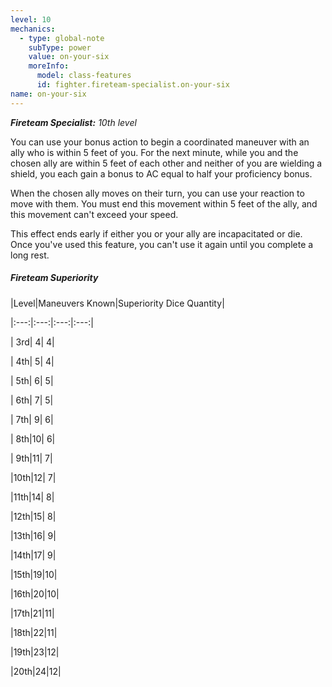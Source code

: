 ```yaml
---
level: 10
mechanics:
  - type: global-note
    subType: power
    value: on-your-six
    moreInfo:
      model: class-features
      id: fighter.fireteam-specialist.on-your-six
name: on-your-six
---
```

_**Fireteam Specialist:** 10th level_
You can use your bonus action to begin a coordinated maneuver with an ally who is within 5 feet of you. For the next minute, while you and the chosen ally are within 5 feet of each other and neither of you are wielding a shield, you each gain a bonus to AC equal to half your proficiency bonus.
When the chosen ally moves on their turn, you can use your reaction to move with them. You must end this movement within 5 feet of the ally, and this movement can't exceed your speed.
This effect ends early if either you or your ally are incapacitated or die. Once you've used this feature, you can't use it again until you complete a long rest.
##### Fireteam Superiority
|Level|Maneuvers Known|Superiority Dice Quantity|
|:---:|:---:|:---:|:---:|
| 3rd| 4| 4|
| 4th| 5| 4|
| 5th| 6| 5|
| 6th| 7| 5|
| 7th| 9| 6|
| 8th|10| 6| 
| 9th|11| 7|
|10th|12| 7|
|11th|14| 8|
|12th|15| 8|
|13th|16| 9|
|14th|17| 9|
|15th|19|10|
|16th|20|10|
|17th|21|11|
|18th|22|11|
|19th|23|12|
|20th|24|12|